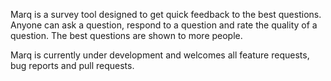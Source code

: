 Marq is a survey tool designed to get quick feedback to the best questions. Anyone can ask a question, respond to a question and rate the quality of a question. The best questions are shown to more people.

Marq is currently under development and welcomes all feature requests, bug reports and pull requests.